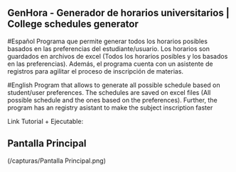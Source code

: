## GenHora - Generador de horarios universitarios | College schedules generator
#Español
Programa que permite generar todos los horarios posibles basados en las preferencias del estudiante/usuario. Los horarios son guardados en archivos de excel (Todos los horarios posibles y los basados en las preferencias). Además, el programa cuenta con un asistente de registros para agilitar el proceso de inscripción de materias. 

#English
Program that allows to generate all possible schedule based on student/user preferences. The schedules are saved on excel files (All possible schedule and the ones based on the preferences). Further, the program has an registry asistant to make the subject inscription faster

Link Tutorial + Ejecutable: 


Pantalla Principal 
------
(/capturas/Pantalla Principal.png)


